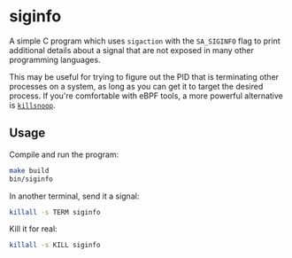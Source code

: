 # siginfo

A simple C program which uses `sigaction` with the `SA_SIGINFO` flag to print
additional details about a signal that are not exposed in many other
programming languages.

This may be useful for trying to figure out the PID that is terminating other
processes on a system, as long as you can get it to target the desired process.
If you're comfortable with eBPF tools, a more powerful alternative is
[`killsnoop`][killsnoop].

## Usage

Compile and run the program:

```bash
make build
bin/siginfo
```

In another terminal, send it a signal:

```bash
killall -s TERM siginfo
```

Kill it for real:

```bash
killall -s KILL siginfo
```


[killsnoop]: https://github.com/iovisor/bcc/blob/master/tools/killsnoop_example.txt
